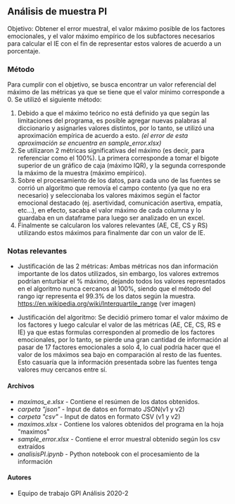 ## Análisis de muestra PI

Objetivo: Obtener el error muestral, el valor máximo posible de los factores emocionales, y el valor máximo empírico de los subfactores necesarios para calcular el IE con el fin de representar estos valores de acuerdo a un porcentaje.

### Método

Para cumplir con el objetivo, se busca encontrar un valor referencial del máximo de las métricas ya que se tiene que el valor mínimo corresponde a 0. Se utilizó el siguiente método:
1. Debido a que el máximo teórico no está definido ya que según las limitaciones del programa, es posible agregar nuevas palabras al diccionario y asignarles valores distintos, por lo tanto, se utilizó una aproximación empírica de acuerdo a esto. _(el error de esta aproximación se encuentra en sample_error.xlsx)_ 
2. Se utilizaron 2 métricas significativas del máximo (es decir, para referenciar como el 100%). La primera corresponde a tomar el bigote superior de un gráfico de caja (máximo IQR), y la segunda corresponde la máximo de la muestra (máximo empírico).
3. Sobre el procesamiento de los datos, para cada uno de las fuentes se corrió un algoritmo que removía el campo contento (ya que no era necesario) y seleccionaba los valores máximos según el factor emocional destacado (ej. asertividad, comunicación asertiva, empatía, etc...), en efecto, sacaba el valor máximo de cada columna y lo guardaba en un dataframe para luego ser analizado en un excel.
4. Finalmente se calcularon los valores relevantes (AE, CE, CS y RS) utilizando estos máximos para finalmente dar con un valor de IE. 

### Notas relevantes

* Justificación de las 2 métricas: Ambas métricas nos dan información importante de los datos utilizados, sin embargo, los valores extremos podrían enturbiar el % máximo, dejando todos los valores represntados en el algoritmo nunca cercanos al 100%, siendo que el método del rango iqr representa el 99.3% de los datos según la muestra. https://en.wikipedia.org/wiki/Interquartile_range (ver imagen) 

* Justificación del algoritmo: Se decidió primero tomar el valor máximo de los factores y luego calcular el valor de las métricas (AE, CE, CS, RS e IE) ya que estas formulas corresponden al promedio de los factores emocionales, por lo tanto, se pierde una gran cantidad de información al pasar de 17 factores emocionales a solo 4, lo cual podría hacer que el valor de los máximos sea bajo en comparación al resto de las fuentes. Esto casuaría que la información presentada sobre las fuentes tenga valores muy cercanos entre sí.

#### Archivos

- _maximos_e.xlsx_ \- Contiene el resúmen de los datos obtenidos.
- _carpeta "json"_ \- Input de datos en formato JSON(v1 y v2)
- _carpeta "csv"_ \- Input de datos en formato CSV (v1 y v2)
- _maximos.xlsx_ \- Contiene los valores obtenidos del programa en la hoja "maximos" 
- _sample_error.xlsx_ \- Contiene el error muestral obtenido según los csv extraídos 
- _analisisPI.ipynb_ \- Python notebook con el procesamiento de la información

#### Autores
- Equipo de trabajo GPI Análisis 2020-2
